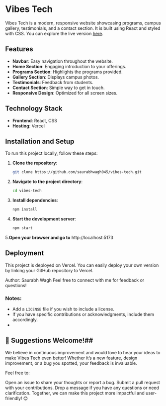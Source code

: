 # Vibes Tech

Vibes Tech is a modern, responsive website showcasing programs, campus gallery, testimonials, and a contact section. It is built using React and styled with CSS. You can explore the live version [here](https://vibes-tech.vercel.app/).

## Features

- **Navbar**: Easy navigation throughout the website.
- **Home Section**: Engaging introduction to your offerings.
- **Programs Section**: Highlights the programs provided.
- **Gallery Section**: Displays campus photos.
- **Testimonials**: Feedback from students.
- **Contact Section**: Simple way to get in touch.
- **Responsive Design**: Optimized for all screen sizes.

## Technology Stack

- **Frontend**: React, CSS
- **Hosting**: Vercel


## Installation and Setup

To run this project locally, follow these steps:

1. **Clone the repository**:
   ```bash
   git clone https://github.com/saurabhwagh045/vibes-tech.git
2. **Navigate to the project directory**:
   ```bash
   cd vibes-tech

3. **Install dependencies**:
   ```bash
   npm install

4. **Start the development server**:
   ```bash
   npm start

5.**Open your browser and go to**
    http://localhost:5173

## Deployment ##
This project is deployed on Vercel. You can easily deploy your own version by linking your GitHub repository to Vercel.

Author: Saurabh Wagh
Feel free to connect with me for feedback or questions!

### Notes:
- Add a `LICENSE` file if you wish to include a license.
- If you have specific contributions or acknowledgments, include them accordingly.
- 
## 🌟 Suggestions Welcome!##
  We believe in continuous improvement and would love to hear your ideas to make Vibes Tech even better! Whether it’s a new feature, design improvement, or a bug you spotted, your feedback is invaluable.

Feel free to:

Open an issue to share your thoughts or report a bug.
Submit a pull request with your contributions.
Drop a message if you have any questions or need clarification.
Together, we can make this project more impactful and user-friendly! 😊




